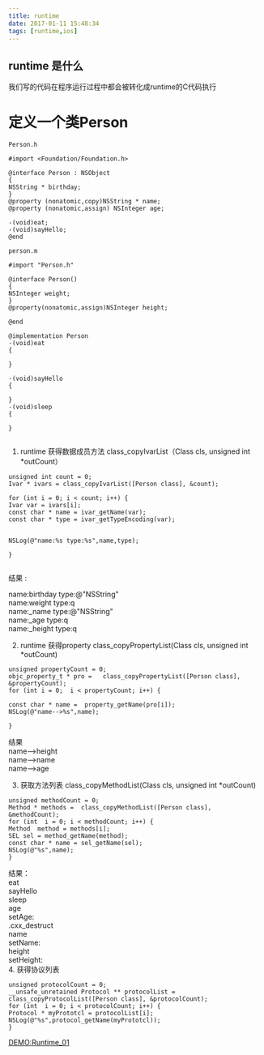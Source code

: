 ```yaml
---
title: runtime
date: 2017-01-11 15:48:34
tags: [runtime,ios]
---
```



## runtime 是什么
我们写的代码在程序运行过程中都会被转化成runtime的C代码执行

# 定义一个类Person

```
Person.h

#import <Foundation/Foundation.h>

@interface Person : NSObject
{
NSString * birthday;
}
@property (nonatomic,copy)NSString * name;
@property (nonatomic,assign) NSInteger age;

-(void)eat;
-(void)sayHello;
@end

person.m

#import "Person.h"

@interface Person()
{
NSInteger weight;
}
@property(nonatomic,assign)NSInteger height;

@end

@implementation Person
-(void)eat
{

}

-(void)sayHello
{

}
-(void)sleep
{

}


```


1. runtime 获得数据成员方法 class_copyIvarList（Class cls, unsigned int *outCount）

```
unsigned int count = 0;
Ivar * ivars = class_copyIvarList([Person class], &count);

for (int i = 0; i < count; i++) {
Ivar var = ivars[i];
const char * name = ivar_getName(var);
const char * type = ivar_getTypeEncoding(var);


NSLog(@"name:%s type:%s",name,type);

}


```
结果  : 

name:birthday type:@"NSString"  
name:weight type:q  
name:_name type:@"NSString"  
name:_age type:q  
name:_height type:q  

2. runtime 获得property class_copyPropertyList(Class cls, unsigned int *outCount)

```
unsigned propertyCount = 0;
objc_property_t * pro =   class_copyPropertyList([Person class], &propertyCount);
for (int i = 0;  i < propertyCount; i++) {

const char * name =  property_getName(pro[i]);
NSLog(@"name-->%s",name);

}

```
结果  
name-->height  
name-->name  
name-->age

3. 获取方法列表  class_copyMethodList(Class cls, unsigned int *outCount)

```
unsigned methodCount = 0;
Method * methods =  class_copyMethodList([Person class], &methodCount);
for (int  i = 0; i < methodCount; i++) {
Method  method = methods[i];
SEL sel = method_getName(method);
const char * name = sel_getName(sel);
NSLog(@"%s",name);
}
```
结果：  
eat  
sayHello  
sleep  
age  
setAge:  
.cxx_destruct  
name  
setName:  
height  
setHeight:  
4. 获得协议列表

```
unsigned protocolCount = 0;
__unsafe_unretained Protocol ** protocolList = class_copyProtocolList([Person class], &protocolCount);
for (int  i = 0; i < protocolCount; i++) {
Protocol * myPrototcl = protocolList[i];
NSLog(@"%s",protocol_getName(myPrototcl));
}
```

[DEMO:Runtime_01](https://github.com/wpfcool/runtime)
